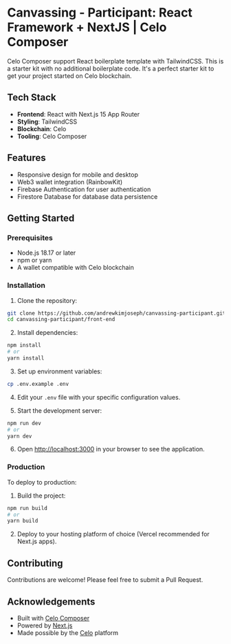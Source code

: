 # Canvassing - Participant: React Framework + NextJS | Celo Composer

Celo Composer support React boilerplate template with TailwindCSS. This is a starter kit with no additional boilerplate code. It's a perfect starter kit to get your project started on Celo blockchain.

## Tech Stack
- **Frontend**: React with Next.js 15 App Router
- **Styling**: TailwindCSS
- **Blockchain**: Celo
- **Tooling**: Celo Composer

## Features
- Responsive design for mobile and desktop
- Web3 wallet integration (RainbowKit)
- Firebase Authentication for user authentication
- Firestore Database for database data persistence

## Getting Started

### Prerequisites
- Node.js 18.17 or later
- npm or yarn
- A wallet compatible with Celo blockchain

### Installation

1. Clone the repository:
```bash
git clone https://github.com/andrewkimjoseph/canvassing-participant.git
cd canvassing-participant/front-end
```

2. Install dependencies:
```bash
npm install
# or
yarn install
```

3. Set up environment variables:
```bash
cp .env.example .env
```

4. Edit your `.env` file with your specific configuration values.

5. Start the development server:
```bash
npm run dev
# or
yarn dev
```

6. Open [http://localhost:3000](http://localhost:3000) in your browser to see the application.


### Production
To deploy to production:

1. Build the project:
```bash
npm run build
# or
yarn build
```

2. Deploy to your hosting platform of choice (Vercel recommended for Next.js apps).

## Contributing
Contributions are welcome! Please feel free to submit a Pull Request.

## Acknowledgements
- Built with [Celo Composer](https://github.com/celo-org/celo-composer)
- Powered by [Next.js](https://nextjs.org/)
- Made possible by the [Celo](https://celo.org/) platform